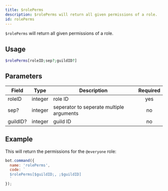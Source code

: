 ```yaml
---
title: $rolePerms 
description: $rolePerms will return all given permissions of a role.
id: rolePerms
---
```


`$rolePerms` will return all given permissions of a role.

## Usage

```php
$rolePerms[roleID;sep?;guildID?]
```

## Parameters 


| Field     | Type    | Description                                        | Required |
|-----------|---------|----------------------------------------------------| :------: |
| roleID    | integer  | role ID                             | yes      |
| sep?    | integer  | seperator to seperate multiple arguments                             | no      |
| guildID?    | integer  | guild ID                             | no      |


## Example

This will return the permissions for the `@everyone` role:

```javascript
bot.command({
  name: 'rolePerms',
  code: `
  $rolePerms[$guildID;, ;$guildID]
  `
});
```
